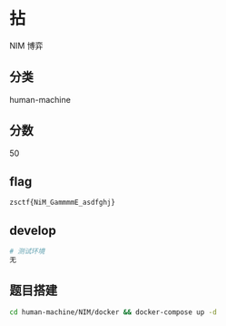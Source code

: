 # 拈

NIM 博弈

## 分类

human-machine

## 分数

50

## flag

`zsctf{NiM_GammmmE_asdfghj}`

## develop

```bash
# 测试环境
无
```

## 题目搭建

```bash
cd human-machine/NIM/docker && docker-compose up -d
```
